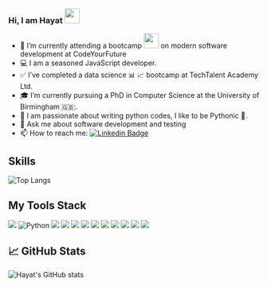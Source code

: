 ### Hi, I am Hayat <img src="https://media.giphy.com/media/hvRJCLFzcasrR4ia7z/giphy.gif" width="30px"/>

<!--
**hayatu4islam/hayatu4islam** is a ✨ _special_ ✨ repository because its `README.md` (this file) appears on your GitHub profile.

Here are some ideas to get you started:
-->
- 🔭 I’m currently attending a bootcamp <img src="https://media.giphy.com/media/scZPhLqaVOM1qG4lT9/giphy.gif" width="30"> on modern software development at CodeYourFuture
- 💻 I am a seasoned JavaScript developer.
- ✅ I’ve completed a data science 📊 📈 bootcamp at TechTalent Academy Ltd.
- 🎓 I’m currently pursuing a PhD in Computer Science at the University of Birmingham 🇬🇧:.
- 💖 I am passionate about writing python codes, I like to be Pythonic 🐍.
- 💬 Ask me about software development and testing
- 📫 How to reach me: [![Linkedin Badge](https://img.shields.io/badge/-Hayat-blue?style=flat&logo=Linkedin&logoColor=white)]([https://www.linkedin.com/in/hayat/](https://www.linkedin.com/in/hayat-adeyemo-4a049034/))

## Skills
![Top Langs](https://github-readme-stats.vercel.app/api/top-langs/?username=hayatu4islam&hide_progress=true)

## My Tools Stack

![](https://img.shields.io/badge/JavaScript-F7DF1E?style=for-the-badge&logo=javascript&logoColor=black)
![Python](https://img.shields.io/badge/python%20-%2314354C.svg?&style=for-the-badge&logo=python&logoColor=white)
![](https://img.shields.io/badge/HTML5-E34F26?style=for-the-badge&logo=html5&logoColor=white)
![](https://img.shields.io/badge/CSS3-1572B6?style=for-the-badge&logo=css3&logoColor=white)
![](https://img.shields.io/badge/Node.js-43853D?style=for-the-badge&logo=node.js&logoColor=white)
![](https://img.shields.io/badge/Express.js-404D59?style=for-the-badge)
![](https://img.shields.io/badge/React-20232A?style=for-the-badge&logo=react&logoColor=61DAFB)
![](https://img.shields.io/badge/MySQL-00000F?style=for-the-badge&logo=mysql&logoColor=white) 
![](https://img.shields.io/badge/postgres-%23316192.svg?&style=for-the-badge&logo=postgresql&logoColor=white)
![](https://img.shields.io/badge/knex-%23316192.svg?&style=for-the-badge&logo=knex&logoColor=red)
![](https://img.shields.io/badge/miro-%23316192.svg?&style=for-the-badge&logo=miro&logoColor=black)
![](https://img.shields.io/badge/bootstrap-%23316192.svg?&style=for-the-badge&logo=bootstrap&logoColor=purple)




## &#x1f4c8; GitHub Stats

![Hayat's GitHub stats](https://github-readme-stats.vercel.app/api?username=hayatu4islam&show_icons=true&theme=calm)
